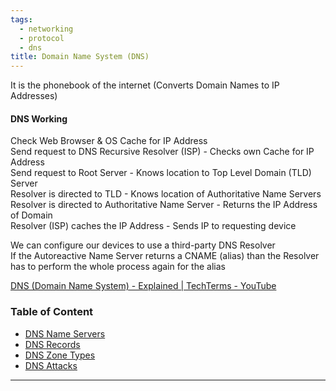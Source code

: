 ```yaml
---
tags:
  - networking
  - protocol
  - dns
title: Domain Name System (DNS)
---
```


It is the phonebook of the internet (Converts Domain Names to IP Addresses)

#### DNS Working

Check Web Browser & OS Cache for IP Address  
Send request to DNS Recursive Resolver (ISP) - Checks own Cache for IP Address  
Send request to Root Server - Knows location to Top Level Domain (TLD) Server  
Resolver is directed to TLD - Knows location of Authoritative Name Servers  
Resolver is directed to Authoritative Name Server - Returns the IP Address of Domain  
Resolver (ISP) caches the IP Address - Sends IP to requesting device

We can configure our devices to use a third-party DNS Resolver  
If the Autoreactive Name Server returns a CNAME (alias) than the Resolver has to perform the whole process again for the alias  

[DNS (Domain Name System) - Explained | TechTerms - YouTube](https://www.youtube.com/watch?v=JkEYOt08-rU)

### Table of Content

* [DNS Name Servers](dns-name-servers.md)
* [DNS Records](dns-records.md)
* [DNS Zone Types](dns-zone-types.md)
* [DNS Attacks](dns-attacks.md)

---